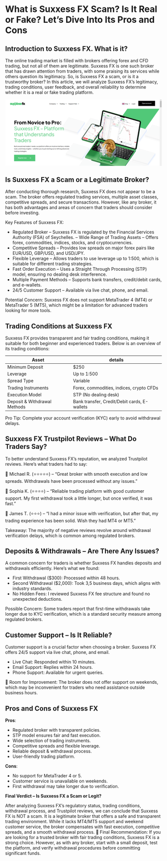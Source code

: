 What is Suxxess FX Scam? Is It Real or Fake? Let’s Dive Into Its Pros and Cons
======================================================

Introduction to Suxxess FX. What is it?
------------

The online trading market is filled with brokers offering forex and CFD trading, but not all of them are legitimate. Suxxess FX is one such broker that has drawn attention from traders, with some praising its services while others question its legitimacy. So, is Suxxess FX a scam, or is it a trustworthy broker?
In this article, we will analyze Suxxess FX’s legitimacy, trading conditions, user feedback, and overall reliability to determine whether it is a real or fake trading platform.



![image](https://github.com/Trader-review/SuxxessFX-scam-review/blob/d76f0d5e5c1ca7a0f95d6131db8a454ae70e07ac/Suxxess%20fx%20home.PNG)

Is Suxxess FX a Scam or a Legitimate Broker?
--------------------

After conducting thorough research, Suxxess FX does not appear to be a scam. The broker offers regulated trading services, multiple asset classes, competitive spreads, and secure transactions. However, like any broker, it has both advantages and areas of concern that traders should consider before investing.


Key Features of Suxxess FX:
-  Regulated Broker – Suxxess FX is regulated by the Financial Services Authority (FSA) of Seychelles.
– Wide Range of Trading Assets – Offers forex, commodities, indices, stocks, and cryptocurrencies.
- Competitive Spreads – Provides low spreads on major forex pairs like EUR/USD, GBP/USD, and USD/JPY.
- Flexible Leverage – Allows traders to use leverage up to 1:500, which is suitable for different trading strategies.
- Fast Order Execution – Uses a Straight Through Processing (STP) model, ensuring no dealing desk interference. 
- Multiple Payment Methods – Supports bank transfers, credit/debit cards, and e-wallets.
- 24/5 Customer Support – Available via live chat, phone, and email.

Potential Concern: Suxxess FX does not support MetaTrader 4 (MT4) or MetaTrader 5 (MT5), which might be a limitation for advanced traders looking for more tools.


Trading Conditions at Suxxess FX
-----------------------

Suxxess FX provides transparent and fair trading conditions, making it suitable for both beginner and experienced traders. Below is an overview of its trading conditions:

| **Asset** | **details** | 
|-------------| -------------- | 
| Minimum Deposit | $250 | 
| Leverage | Up to 1:500 | 
| Spread Type | Variable | 
| Trading Instruments | Forex, commodities, indices, crypto CFDs  | 
| Execution Model | STP (No dealing desk) | 
| Deposit & Withdrawal Methods | Bank transfer, Credit/Debit cards, E-wallets | 

Pro Tip: Complete your account verification (KYC) early to avoid withdrawal delays.


Suxxess FX Trustpilot Reviews – What Do Traders Say?
-----------------

To better understand Suxxess FX’s reputation, we analyzed Trustpilot reviews. Here’s what traders had to say:

💬 Michael R. (⭐⭐⭐⭐⭐) – “Great broker with smooth execution and low spreads. Withdrawals have been processed without any issues.”

💬 Sophia K. (⭐⭐⭐⭐) – “Reliable trading platform with good customer support. My first withdrawal took a little longer, but once verified, it was fast.”

💬 James T. (⭐⭐⭐) – “I had a minor issue with verification, but after that, my trading experience has been solid. Wish they had MT4 or MT5.”

Takeaway: The majority of negative reviews revolve around withdrawal verification delays, which is common among regulated brokers.


Deposits & Withdrawals – Are There Any Issues?
-------------------

A common concern for traders is whether Suxxess FX handles deposits and withdrawals efficiently. Here’s what we found:
- First Withdrawal ($300): Processed within 48 hours.
- Second Withdrawal ($2,000): Took 3,5 business days, which aligns with industry standards.
- No Hidden Fees: I reviewed Suxxess FX fee structure and found no unexpected deductions.

Possible Concern: Some traders report that first-time withdrawals take longer due to KYC verification, which is a standard security measure among regulated brokers.

Customer Support – Is It Reliable?
-------------

Customer support is a crucial factor when choosing a broker. Suxxess FX offers 24/5 support via live chat, phone, and email.

- Live Chat: Responded within 10 minutes.
-  Email Support: Replies within 24 hours.
-  Phone Support: Available for urgent queries.

🚨  Room for Improvement: The broker does not offer support on weekends, which may be inconvenient for traders who need assistance outside business hours.


Pros and Cons of Suxxess FX
------------------------

**Pros**:
- Regulated broker with transparent policies.
- STP model ensures fair and fast execution.
- Wide selection of trading instruments.
- Competitive spreads and flexible leverage.
- Reliable deposit & withdrawal process.
- User-friendly trading platform.


**Cons**:
-  No support for MetaTrader 4 or 5.
- Customer service is unavailable on weekends.
- First withdrawal may take longer due to verification.

**Final Verdict – Is Suxxess FX a Scam or Legit?**

After analyzing Suxxess FX’s regulatory status, trading conditions, withdrawal process, and Trustpilot reviews, we can conclude that Suxxess FX is NOT a scam. It is a legitimate broker that offers a safe and transparent trading environment.
While it lacks MT4/MT5 support and weekend customer service, the broker compensates with fast execution, competitive spreads, and a smooth withdrawal process.
🚨 Final Recommendation: If you are looking for a trusted broker with fair trading conditions, Suxxess FX is a strong choice. However, as with any broker, start with a small deposit, test the platform, and verify withdrawal procedures before committing significant funds.

